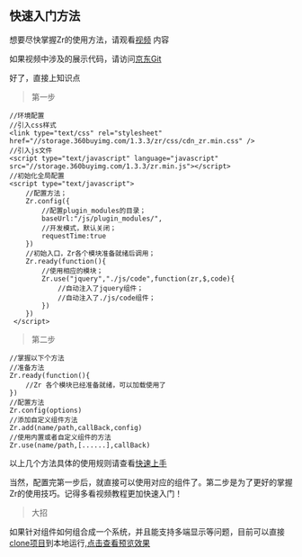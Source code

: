 ## 快速入门方法


想要尽快掌握Zr的使用方法，请观看[视频](http://v.jd.com/linfo/toPlay/5589) 内容

如果视频中涉及的展示代码，请访问[京东Git](http://git.jd.com/Zr/demo)

好了，直接上知识点

>第一步

    //环境配置
    //引入css样式
    <link type="text/css" rel="stylesheet" href="//storage.360buyimg.com/1.3.3/zr/css/cdn_zr.min.css" />
    //引入js文件
    <script type="text/javascript" language="javascript" src="//storage.360buyimg.com/1.3.3/zr.min.js"></script>
    //初始化全局配置
    <script type="text/javascript">
        //配置方法；
        Zr.config({
            //配置plugin_modules的目录；
            baseUrl:"/js/plugin_modules/",
            //开发模式，默认关闭；
            requestTime:true
        })
        //初始入口，Zr各个模块准备就绪后调用；
        Zr.ready(function(){
            //使用相应的模块；
            Zr.use("jquery","./js/code",function(zr,$,code){
                //自动注入了jquery组件；
                //自动注入了./js/code组件；
            })
        })
     </script>
     
>第二步

    //掌握以下个方法
    //准备方法
    Zr.ready(function(){
        //Zr 各个模块已经准备就绪，可以加载使用了
    })
    //配置方法
    Zr.config(options)
    //添加自定义组件方法
    Zr.add(name/path,callBack,config)
    //使用内置或者自定义组件的方法
    Zr.use(name/path,[......],callBack)
    
以上几个方法具体的使用规则请查看[快速上手](http://zr.jd.com/docs?languageCode=CN&columnUid=40ad19be535e477596a033f9fea2bf7d&directoryUid=aed4199658924584a1b674ad05c3e2ec&directoryName=%E5%BF%AB%E9%80%9F%E4%B8%8A%E6%89%8B)

当然，配置完第一步后，就直接可以使用对应的组件了。第二步是为了更好的掌握Zr的使用技巧。记得多看视频教程更加快速入门！

> 大招

如果针对组件如何组合成一个系统，并且能支持多端显示等问题，目前可以直接[clone项目](http://git.jd.com/PRO/flex)到本地运行,[点击查看预览效果](http://zr.jd.com/static/tmpl/dashboard/workboard.html)

       
